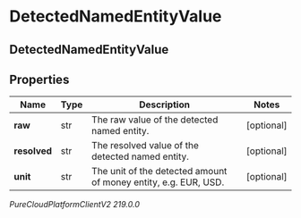 # DetectedNamedEntityValue

## DetectedNamedEntityValue

## Properties

|Name | Type | Description | Notes|
|------------ | ------------- | ------------- | -------------|
| **raw** | str | The raw value of the detected named entity. | [optional] |
| **resolved** | str | The resolved value of the detected named entity. | [optional] |
| **unit** | str | The unit of the detected amount of money entity, e.g. EUR, USD. | [optional] |



_PureCloudPlatformClientV2 219.0.0_
